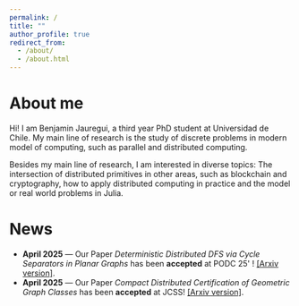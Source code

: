 ```yaml
---
permalink: /
title: ""
author_profile: true
redirect_from: 
  - /about/
  - /about.html
---
```


About me
======

Hi! I am Benjamin Jauregui, a third year PhD student at Universidad de Chile. My main line of research is the study of discrete problems in modern model of computing, such as parallel and distributed computing. 


Besides my main line of research, I am interested in diverse topics: The intersection of distributed primitives in other areas, such as blockchain and cryptography, how to apply distributed computing in practice and the model or real world problems in Julia.

News
======

- **April 2025** — Our Paper *Deterministic Distributed DFS via Cycle Separators in Planar Graphs* has been **accepted** at  PODC 25' ! [[Arxiv version]](https://arxiv.org/abs/2504.21620).
- **April 2025** — Our Paper *Compact Distributed Certification of Geometric Graph Classes* has been **accepted** at  JCSS!  [\[Arxiv version\]](https://arxiv.org/abs/2309.04789).
